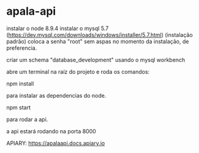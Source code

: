 # apala-api


instalar o node 8.9.4
instalar o mysql 5.7 (https://dev.mysql.com/downloads/windows/installer/5.7.html) (instalação padrão) coloca a senha "root" sem aspas no momento da instalação, de preferencia.

criar um schema "database_development" usando o mysql workbench

abre um terminal na raíz do projeto e roda os comandos:

  npm install 

para instalar as dependencias do node.

 npm start

para rodar a api.

a api estará rodando na porta 8000

APIARY: https://apalaapi.docs.apiary.io

